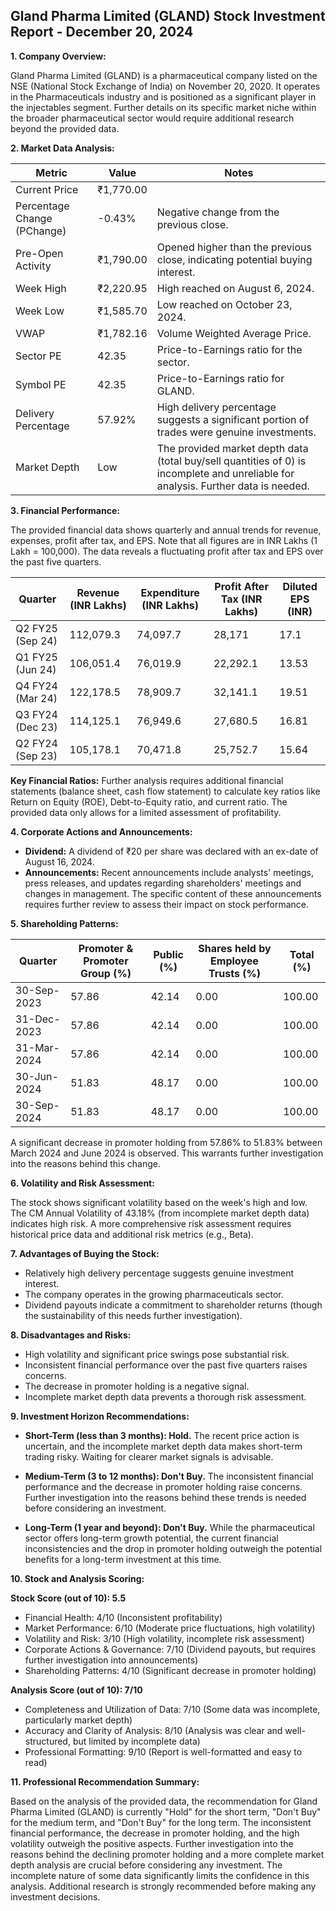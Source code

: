 ## Gland Pharma Limited (GLAND) Stock Investment Report - December 20, 2024

**1. Company Overview:**

Gland Pharma Limited (GLAND) is a pharmaceutical company listed on the NSE (National Stock Exchange of India) on November 20, 2020.  It operates in the Pharmaceuticals industry and is positioned as a significant player in the injectables segment.  Further details on its specific market niche within the broader pharmaceutical sector would require additional research beyond the provided data.


**2. Market Data Analysis:**

| Metric                     | Value          | Notes                                                              |
|-----------------------------|-----------------|----------------------------------------------------------------------|
| Current Price               | ₹1,770.00       |                                                                      |
| Percentage Change (PChange) | -0.43%          | Negative change from the previous close.                             |
| Pre-Open Activity          | ₹1,790.00       |  Opened higher than the previous close, indicating potential buying interest. |
| Week High                   | ₹2,220.95       | High reached on August 6, 2024.                                     |
| Week Low                    | ₹1,585.70       | Low reached on October 23, 2024.                                    |
| VWAP                        | ₹1,782.16       | Volume Weighted Average Price.                                        |
| Sector PE                   | 42.35           | Price-to-Earnings ratio for the sector.                             |
| Symbol PE                   | 42.35           | Price-to-Earnings ratio for GLAND.                                  |
| Delivery Percentage         | 57.92%          | High delivery percentage suggests a significant portion of trades were genuine investments. |
| Market Depth                | Low              | The provided market depth data (total buy/sell quantities of 0) is incomplete and unreliable for analysis. Further data is needed. |


**3. Financial Performance:**

The provided financial data shows quarterly and annual trends for revenue, expenses, profit after tax, and EPS.  Note that all figures are in INR Lakhs (1 Lakh = 100,000).  The data reveals a fluctuating profit after tax and EPS over the past five quarters.

| Quarter      | Revenue (INR Lakhs) | Expenditure (INR Lakhs) | Profit After Tax (INR Lakhs) | Diluted EPS (INR) |
|--------------|----------------------|--------------------------|-----------------------------|-----------------|
| Q2 FY25 (Sep 24)| 112,079.3             | 74,097.7                 | 28,171                     | 17.1             |
| Q1 FY25 (Jun 24)| 106,051.4             | 76,019.9                 | 22,292.1                    | 13.53            |
| Q4 FY24 (Mar 24)| 122,178.5             | 78,909.7                 | 32,141.1                    | 19.51            |
| Q3 FY24 (Dec 23)| 114,125.1             | 76,949.6                 | 27,680.5                    | 16.81            |
| Q2 FY24 (Sep 23)| 105,178.1             | 70,471.8                 | 25,752.7                    | 15.64            |


**Key Financial Ratios:**  Further analysis requires additional financial statements (balance sheet, cash flow statement) to calculate key ratios like Return on Equity (ROE), Debt-to-Equity ratio, and current ratio.  The provided data only allows for a limited assessment of profitability.


**4. Corporate Actions and Announcements:**

* **Dividend:** A dividend of ₹20 per share was declared with an ex-date of August 16, 2024.
* **Announcements:** Recent announcements include analysts' meetings, press releases, and updates regarding shareholders' meetings and changes in management.  The specific content of these announcements requires further review to assess their impact on stock performance.


**5. Shareholding Patterns:**

| Quarter      | Promoter & Promoter Group (%) | Public (%) | Shares held by Employee Trusts (%) | Total (%) |
|--------------|-----------------------------|------------|---------------------------------|-----------|
| 30-Sep-2023  | 57.86                       | 42.14      | 0.00                           | 100.00    |
| 31-Dec-2023  | 57.86                       | 42.14      | 0.00                           | 100.00    |
| 31-Mar-2024  | 57.86                       | 42.14      | 0.00                           | 100.00    |
| 30-Jun-2024  | 51.83                       | 48.17      | 0.00                           | 100.00    |
| 30-Sep-2024  | 51.83                       | 48.17      | 0.00                           | 100.00    |

A significant decrease in promoter holding from 57.86% to 51.83% between March 2024 and June 2024 is observed. This warrants further investigation into the reasons behind this change.


**6. Volatility and Risk Assessment:**

The stock shows significant volatility based on the week's high and low.  The CM Annual Volatility of 43.18% (from incomplete market depth data) indicates high risk.  A more comprehensive risk assessment requires historical price data and additional risk metrics (e.g., Beta).


**7. Advantages of Buying the Stock:**

* Relatively high delivery percentage suggests genuine investment interest.
* The company operates in the growing pharmaceuticals sector.
* Dividend payouts indicate a commitment to shareholder returns (though the sustainability of this needs further investigation).


**8. Disadvantages and Risks:**

* High volatility and significant price swings pose substantial risk.
* Inconsistent financial performance over the past five quarters raises concerns.
* The decrease in promoter holding is a negative signal.
* Incomplete market depth data prevents a thorough risk assessment.


**9. Investment Horizon Recommendations:**

* **Short-Term (less than 3 months): Hold.** The recent price action is uncertain, and the incomplete market depth data makes short-term trading risky.  Waiting for clearer market signals is advisable.

* **Medium-Term (3 to 12 months): Don't Buy.**  The inconsistent financial performance and the decrease in promoter holding raise concerns.  Further investigation into the reasons behind these trends is needed before considering an investment.

* **Long-Term (1 year and beyond): Don't Buy.**  While the pharmaceutical sector offers long-term growth potential, the current financial inconsistencies and the drop in promoter holding outweigh the potential benefits for a long-term investment at this time.


**10. Stock and Analysis Scoring:**

**Stock Score (out of 10): 5.5**

* Financial Health: 4/10 (Inconsistent profitability)
* Market Performance: 6/10 (Moderate price fluctuations, high volatility)
* Volatility and Risk: 3/10 (High volatility, incomplete risk assessment)
* Corporate Actions & Governance: 7/10 (Dividend payouts, but requires further investigation into announcements)
* Shareholding Patterns: 4/10 (Significant decrease in promoter holding)

**Analysis Score (out of 10): 7/10**

* Completeness and Utilization of Data: 7/10 (Some data was incomplete, particularly market depth)
* Accuracy and Clarity of Analysis: 8/10 (Analysis was clear and well-structured, but limited by incomplete data)
* Professional Formatting: 9/10 (Report is well-formatted and easy to read)


**11. Professional Recommendation Summary:**

Based on the analysis of the provided data, the recommendation for Gland Pharma Limited (GLAND) is currently "Hold" for the short term, "Don't Buy" for the medium term, and "Don't Buy" for the long term.  The inconsistent financial performance, the decrease in promoter holding, and the high volatility outweigh the positive aspects.  Further investigation into the reasons behind the declining promoter holding and a more complete market depth analysis are crucial before considering any investment.  The incomplete nature of some data significantly limits the confidence in this analysis.  Additional research is strongly recommended before making any investment decisions.
